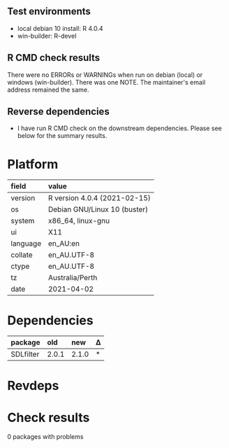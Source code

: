 ## Test environments
* local debian 10 install: R 4.0.4
* win-builder: R-devel


## R CMD check results

There were no ERRORs or WARNINGs when run on debian (local) or windows (win-builder).
There was one NOTE. The maintainer's email address remained the same.


## Reverse dependencies

* I have run R CMD check on the downstream dependencies. Please see below for the summary results.


# Platform

|field    |value                        |
|:--------|:----------------------------|
|version  |R version 4.0.4 (2021-02-15) |
|os       |Debian GNU/Linux 10 (buster) |
|system   |x86_64, linux-gnu            |
|ui       |X11                          |
|language |en_AU:en                     |
|collate  |en_AU.UTF-8                  |
|ctype    |en_AU.UTF-8                  |
|tz       |Australia/Perth              |
|date     |2021-04-02                   |

# Dependencies

|package   |old   |new   |Δ  |
|:---------|:-----|:-----|:--|
|SDLfilter |2.0.1 |2.1.0 |*  |

# Revdeps

# Check results

0 packages with problems


